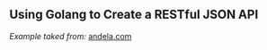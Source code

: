 ## Using Golang to Create a RESTful JSON API


*Example taked from:*
[andela.com](https://andela.com/insights/using-golang-to-create-a-restful-json-api/)